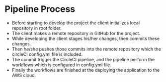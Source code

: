 # Pipeline Process

- Before starting to develop the project the client initializes local repository in root folder.
- The client makes a remote repository in GitHub for the project.
- While developing the client stages his/her changes, then commits these changes.
- Then he/she pushes those commits into the remote repository which the circleCI config.yml file is included.
- The commit trigger the CircleCI pipeline, and the pipeline perform the workflows which is configured in config.yml file.
- Finally the workflows are finished at the deploying the application to the AWS cloud.
